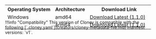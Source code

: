 <div class="md-typeset__scrollwrap">
  <div class="md-typeset__table">
    <table >
      <tr>
        <th>Operating System</th>
        <th>Architecture</th>
        <th>Download Link</th>
      </tr>
      <tr>
        <td>Windows</td>
        <td>amd64</td>
        <td>
          <a
            class="md-button md-button--primary download-windows-amd64"
            style="margin-right: 10px; position: relative;"
            href="https://github.com/ArthurSudbrackIbarra/cloney/releases/download/1.1.0/cloney-windows-amd64.zip"
            >Download Latest (1.1.0)</a
          >
        </td>
      </tr>
      <tr>
        <td></td>
        <td>arm64</td>
        <td>
          <a
            class="md-button md-button--primary download-windows-arm64"
            style="margin-right: 10px; position: relative;"
            href="https://github.com/ArthurSudbrackIbarra/cloney/releases/download/1.1.0/cloney-windows-arm64.zip"
            >Download Latest (1.1.0)</a
          >
        </td>
      </tr>
    </table>
  </div>
</div>

<div style="margin-top: -48px;">
!!!info "Compatibility"
    This version of Cloney is compatible with the following [`.cloney.yaml`](creators/cloney-metadata-file.md) manifest versions: `v1`.
</div>
